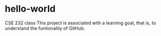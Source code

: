 # hello-world
CSE 232 class
This project is associated with a learning goal, that is, to understand the funtionality of GitHub.
